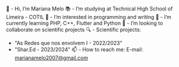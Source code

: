 👋 - Hi, I’m Mariana Melo
📚 - I’m studying at Technical High School of Limeira - COTIL
👀 - I’m interested in programming and writing
🌱 - I’m currently learning PHP, C++, Flutter and Python
💞️ - I’m looking to collaborate on scientific projects
🔍 - Scientific projects: 
- "As Redes que nos envolvem I - 2022/2023"
- "Shar.Ed - 2023/2024"
📫 - How to reach me:
E-mail: marianamelo2007@gmail.com

<!---
marip864/marip864 is a ✨ special ✨ repository because its `README.md` (this file) appears on your GitHub profile.
You can click the Preview link to take a look at your changes.
--->
